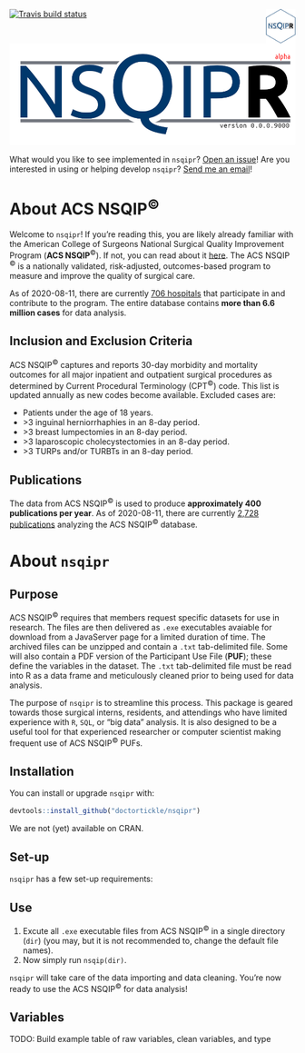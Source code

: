 
<!-- README.md is generated from README.Rmd. Please edit that file -->

<!-- badges: start -->

[![Travis build
status](https://travis-ci.org/doctortickle/nsqipr.svg?branch=master)](https://travis-ci.org/doctortickle/nsqipr)
<img src='man/figures/nsqipr_hex.png' align="right" height="60" />
<!-- badges: end -->

![NSQIPR Logo](man/figures/nsqipr_banner_alpha.png)

What would you like to see implemented in `nsqipr`? [Open an
issue](https://github.com/doctortickle/nsqipr/issues)\! Are you
interested in using or helping develop `nsqipr`? [Send me an
email](dyl.russell@gmail.com)\!

# About ACS NSQIP<sup>©</sup>

Welcome to `nsqipr`\! If you’re reading this, you are likely already
familiar with the American College of Surgeons National Surgical Quality
Improvement Program (**ACS NSQIP**<sup>©</sup>). If not, you can read
about it [here](https://www.facs.org/quality-programs/acs-nsqip). The
ACS NSQIP <sup>©</sup> is a nationally validated, risk-adjusted,
outcomes-based program to measure and improve the quality of surgical
care.

As of 2020-08-11, there are currently [706
hospitals](https://www.facs.org/search/nsqip-participants?allresults=)
that participate in and contribute to the program. The entire database
contains **more than 6.6 million cases** for data analysis.

## Inclusion and Exclusion Criteria

ACS NSQIP<sup>©</sup> captures and reports 30-day morbidity and
mortality outcomes for all major inpatient and outpatient surgical
procedures as determined by Current Procedural Terminology
(CPT<sup>©</sup>) code. This list is updated annually as new codes
become available. Excluded cases are:

  - Patients under the age of 18 years.
  - \>3 inguinal herniorrhaphies in an 8-day period.
  - \>3 breast lumpectomies in an 8-day period.
  - \>3 laparoscopic cholecystectomies in an 8-day period.
  - \>3 TURPs and/or TURBTs in an 8-day period.

## Publications

The data from ACS NSQIP<sup>©</sup> is used to produce **approximately
400 publications per year**. As of 2020-08-11, there are currently
[2,728 publications](https://pubmed.ncbi.nlm.nih.gov/?term=nsqip)
analyzing the ACS NSQIP<sup>©</sup> database.

# About `nsqipr`

## Purpose

ACS NSQIP<sup>©</sup> requires that members request specific datasets
for use in research. The files are then delivered as `.exe` executables
avaiable for download from a JavaServer page for a limited duration of
time. The archived files can be unzipped and contain a `.txt`
tab-delimited file. Some will also contain a PDF version of the
Participant Use File (**PUF**); these define the variables in the
dataset. The `.txt` tab-delimited file must be read into R as a data
frame and meticulously cleaned prior to being used for data analysis.

The purpose of `nsqipr` is to streamline this process. This package is
geared towards those surgical interns, residents, and attendings who
have limited experience with `R`, `SQL`, or “big data” analysis. It is
also designed to be a useful tool for that experienced researcher or
computer scientist making frequent use of ACS NSQIP<sup>©</sup> PUFs.

## Installation

You can install or upgrade `nsqipr` with:

``` r
devtools::install_github("doctortickle/nsqipr")
```

We are not (yet) available on CRAN.

## Set-up

`nsqipr` has a few set-up requirements:

## Use

1.  Excute all `.exe` executable files from ACS NSQIP<sup>©</sup> in a
    single directory (`dir`) (you may, but it is not recommended to,
    change the default file names).
2.  Now simply run `nsqip(dir)`.

`nsqipr` will take care of the data importing and data cleaning. You’re
now ready to use the ACS NSQIP<sup>©</sup> for data analysis\!

## Variables

TODO: Build example table of raw variables, clean variables, and type

